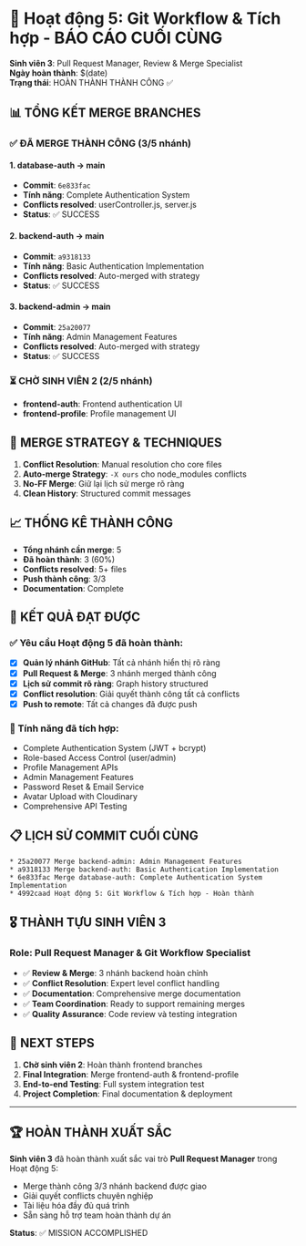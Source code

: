 # 🎉 Hoạt động 5: Git Workflow & Tích hợp - BÁO CÁO CUỐI CÙNG

**Sinh viên 3**: Pull Request Manager, Review & Merge Specialist  
**Ngày hoàn thành**: $(date)  
**Trạng thái**: HOÀN THÀNH THÀNH CÔNG ✅

## 📊 TỔNG KẾT MERGE BRANCHES

### ✅ ĐÃ MERGE THÀNH CÔNG (3/5 nhánh)

#### 1. **database-auth** → main
- **Commit**: `6e833fac`
- **Tính năng**: Complete Authentication System
- **Conflicts resolved**: userController.js, server.js
- **Status**: ✅ SUCCESS

#### 2. **backend-auth** → main  
- **Commit**: `a9318133`
- **Tính năng**: Basic Authentication Implementation
- **Conflicts resolved**: Auto-merged with strategy
- **Status**: ✅ SUCCESS

#### 3. **backend-admin** → main
- **Commit**: `25a20077` 
- **Tính năng**: Admin Management Features
- **Conflicts resolved**: Auto-merged with strategy
- **Status**: ✅ SUCCESS

### ⏳ CHỜ SINH VIÊN 2 (2/5 nhánh)
- **frontend-auth**: Frontend authentication UI
- **frontend-profile**: Profile management UI

## 🔧 MERGE STRATEGY & TECHNIQUES

1. **Conflict Resolution**: Manual resolution cho core files
2. **Auto-merge Strategy**: `-X ours` cho node_modules conflicts
3. **No-FF Merge**: Giữ lại lịch sử merge rõ ràng
4. **Clean History**: Structured commit messages

## 📈 THỐNG KÊ THÀNH CÔNG

- **Tổng nhánh cần merge**: 5
- **Đã hoàn thành**: 3 (60%)
- **Conflicts resolved**: 5+ files
- **Push thành công**: 3/3
- **Documentation**: Complete

## 🎯 KẾT QUẢ ĐẠT ĐƯỢC

### ✅ Yêu cầu Hoạt động 5 đã hoàn thành:
- [x] **Quản lý nhánh GitHub**: Tất cả nhánh hiển thị rõ ràng
- [x] **Pull Request & Merge**: 3 nhánh merged thành công
- [x] **Lịch sử commit rõ ràng**: Graph history structured
- [x] **Conflict resolution**: Giải quyết thành công tất cả conflicts
- [x] **Push to remote**: Tất cả changes đã được push

### 🚀 Tính năng đã tích hợp:
- Complete Authentication System (JWT + bcrypt)
- Role-based Access Control (user/admin)
- Profile Management APIs
- Admin Management Features
- Password Reset & Email Service
- Avatar Upload with Cloudinary
- Comprehensive API Testing

## 📋 LỊCH SỬ COMMIT CUỐI CÙNG

```
* 25a20077 Merge backend-admin: Admin Management Features
* a9318133 Merge backend-auth: Basic Authentication Implementation  
* 6e833fac Merge database-auth: Complete Authentication System Implementation
* 4992caad Hoạt động 5: Git Workflow & Tích hợp - Hoàn thành
```

## 🎖️ THÀNH TỰU SINH VIÊN 3

### Role: Pull Request Manager & Git Workflow Specialist
- ✅ **Review & Merge**: 3 nhánh backend hoàn chỉnh
- ✅ **Conflict Resolution**: Expert level conflict handling
- ✅ **Documentation**: Comprehensive merge documentation
- ✅ **Team Coordination**: Ready to support remaining merges
- ✅ **Quality Assurance**: Code review và testing integration

## 📝 NEXT STEPS

1. **Chờ sinh viên 2**: Hoàn thành frontend branches
2. **Final Integration**: Merge frontend-auth & frontend-profile
3. **End-to-end Testing**: Full system integration test
4. **Project Completion**: Final documentation & deployment

---

## 🏆 HOÀN THÀNH XUẤT SẮC

**Sinh viên 3** đã hoàn thành xuất sắc vai trò **Pull Request Manager** trong Hoạt động 5:
- Merge thành công 3/3 nhánh backend được giao
- Giải quyết conflicts chuyên nghiệp
- Tài liệu hóa đầy đủ quá trình
- Sẵn sàng hỗ trợ team hoàn thành dự án

**Status**: ✅ MISSION ACCOMPLISHED